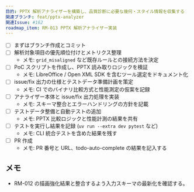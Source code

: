 ```yaml
---
目的: PPTX 解析アナライザーを構築し、品質診断に必要な幾何・スタイル情報を収集する
関連ブランチ: feat/pptx-analyzer
関連Issue: #162
roadmap_item: RM-013 PPTX 解析アナライザー実装
---
```


- [ ] まずはブランチ作成とコミット
- [ ] 解析対象項目の優先順位付けとメトリクス整理
  - メモ: `grid_misaligned` など既存ルールとの接続方法を決定
- [ ] PoC スクリプトを作成し、PPTX 読み取りロジックを検証
  - メモ: LibreOffice / Open XML SDK を含むツール選定をドキュメント化
- [ ] issue/fix 出力の仕様とテストデータ準備計画を策定
  - メモ: CI でのバイナリ比較方式と性能測定の仮案を記録
- [ ] アナライザー本体と issue/fix 出力処理を実装
  - メモ: スキーマ整合とエラーハンドリングの方針を記載
- [ ] テストデータ整備と自動テストの追加
  - メモ: PPTX 比較ロジックと性能計測の結果を共有
- [ ] テストを実行し結果を記録 (`uv run --extra dev pytest` など)
  - メモ: CLI 統合テストを含めた結果を残す
- [ ] PR 作成
  - メモ: PR 番号と URL、todo-auto-complete の結果を記入する

## メモ
- RM-012 の描画強化結果と整合するよう入力スキーマの最新化を確認する。
